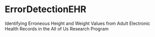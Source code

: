 # ErrorDetectionEHR
Identifying Erroneous Height and Weight Values from Adult Electronic Health Records in the All of Us Research Program 
